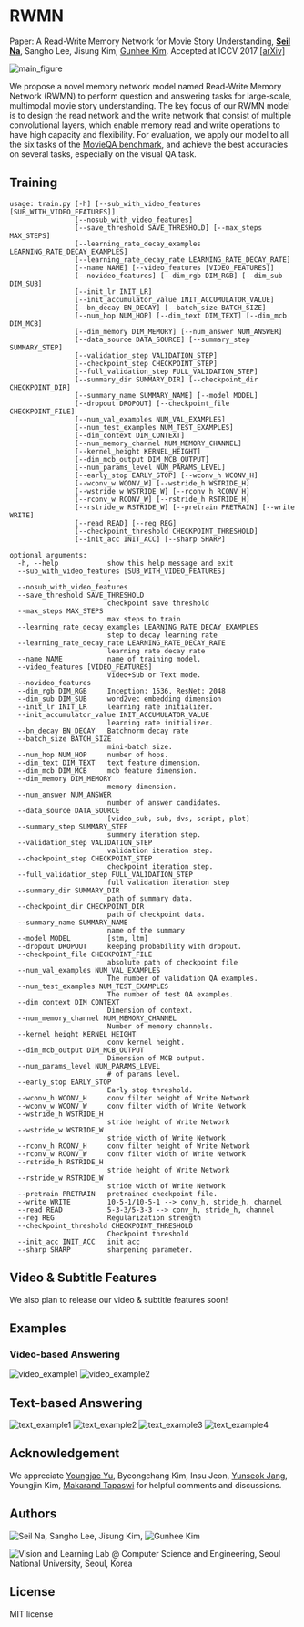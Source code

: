 # RWMN
Paper: A Read-Write Memory Network for Movie Story Understanding, **[Seil Na](https://seilna.github.io/)**, Sangho Lee, Jisung Kim, [Gunhee Kim](http://www.cs.cmu.edu/~gunhee/). Accepted at ICCV 2017 [[arXiv]](https://arxiv.org/abs/1709.09345) 

![main_figure](assets/rwmn.png)

We propose a novel memory network model named Read-Write Memory Network (RWMN) to perform question and answering tasks for large-scale, multimodal movie story understanding. The key focus of our RWMN model is to design the read network and the write network that consist of multiple convolutional layers, which enable memory read and write operations to have high capacity and flexibility. For evaluation, we apply our model to all the six tasks of the [MovieQA benchmark](http://movieqa.cs.toronto.edu/home/), and achieve the best accuracies on several tasks, especially on the visual QA task.

## Training
```
usage: train.py [-h] [--sub_with_video_features [SUB_WITH_VIDEO_FEATURES]]
                [--nosub_with_video_features]
                [--save_threshold SAVE_THRESHOLD] [--max_steps MAX_STEPS]
                [--learning_rate_decay_examples LEARNING_RATE_DECAY_EXAMPLES]
                [--learning_rate_decay_rate LEARNING_RATE_DECAY_RATE]
                [--name NAME] [--video_features [VIDEO_FEATURES]]
                [--novideo_features] [--dim_rgb DIM_RGB] [--dim_sub DIM_SUB]
                [--init_lr INIT_LR]
                [--init_accumulator_value INIT_ACCUMULATOR_VALUE]
                [--bn_decay BN_DECAY] [--batch_size BATCH_SIZE]
                [--num_hop NUM_HOP] [--dim_text DIM_TEXT] [--dim_mcb DIM_MCB]
                [--dim_memory DIM_MEMORY] [--num_answer NUM_ANSWER]
                [--data_source DATA_SOURCE] [--summary_step SUMMARY_STEP]
                [--validation_step VALIDATION_STEP]
                [--checkpoint_step CHECKPOINT_STEP]
                [--full_validation_step FULL_VALIDATION_STEP]
                [--summary_dir SUMMARY_DIR] [--checkpoint_dir CHECKPOINT_DIR]
                [--summary_name SUMMARY_NAME] [--model MODEL]
                [--dropout DROPOUT] [--checkpoint_file CHECKPOINT_FILE]
                [--num_val_examples NUM_VAL_EXAMPLES]
                [--num_test_examples NUM_TEST_EXAMPLES]
                [--dim_context DIM_CONTEXT]
                [--num_memory_channel NUM_MEMORY_CHANNEL]
                [--kernel_height KERNEL_HEIGHT]
                [--dim_mcb_output DIM_MCB_OUTPUT]
                [--num_params_level NUM_PARAMS_LEVEL]
                [--early_stop EARLY_STOP] [--wconv_h WCONV_H]
                [--wconv_w WCONV_W] [--wstride_h WSTRIDE_H]
                [--wstride_w WSTRIDE_W] [--rconv_h RCONV_H]
                [--rconv_w RCONV_W] [--rstride_h RSTRIDE_H]
                [--rstride_w RSTRIDE_W] [--pretrain PRETRAIN] [--write WRITE]
                [--read READ] [--reg REG]
                [--checkpoint_threshold CHECKPOINT_THRESHOLD]
                [--init_acc INIT_ACC] [--sharp SHARP]

optional arguments:
  -h, --help            show this help message and exit
  --sub_with_video_features [SUB_WITH_VIDEO_FEATURES]
                        .
  --nosub_with_video_features
  --save_threshold SAVE_THRESHOLD
                        checkpoint save threshold
  --max_steps MAX_STEPS
                        max steps to train
  --learning_rate_decay_examples LEARNING_RATE_DECAY_EXAMPLES
                        step to decay learning rate
  --learning_rate_decay_rate LEARNING_RATE_DECAY_RATE
                        learning rate decay rate
  --name NAME           name of training model.
  --video_features [VIDEO_FEATURES]
                        Video+Sub or Text mode.
  --novideo_features
  --dim_rgb DIM_RGB     Inception: 1536, ResNet: 2048
  --dim_sub DIM_SUB     word2vec embedding dimension
  --init_lr INIT_LR     learning rate initializer.
  --init_accumulator_value INIT_ACCUMULATOR_VALUE
                        learning rate initializer.
  --bn_decay BN_DECAY   Batchnorm decay rate
  --batch_size BATCH_SIZE
                        mini-batch size.
  --num_hop NUM_HOP     number of hops.
  --dim_text DIM_TEXT   text feature dimension.
  --dim_mcb DIM_MCB     mcb feature dimension.
  --dim_memory DIM_MEMORY
                        memory dimension.
  --num_answer NUM_ANSWER
                        number of answer candidates.
  --data_source DATA_SOURCE
                        [video_sub, sub, dvs, script, plot]
  --summary_step SUMMARY_STEP
                        summery iteration step.
  --validation_step VALIDATION_STEP
                        validation iteration step.
  --checkpoint_step CHECKPOINT_STEP
                        checkpoint iteration step.
  --full_validation_step FULL_VALIDATION_STEP
                        full validation iteration step
  --summary_dir SUMMARY_DIR
                        path of summary data.
  --checkpoint_dir CHECKPOINT_DIR
                        path of checkpoint data.
  --summary_name SUMMARY_NAME
                        name of the summary
  --model MODEL         [stm, ltm]
  --dropout DROPOUT     keeping probability with dropout.
  --checkpoint_file CHECKPOINT_FILE
                        absolute path of checkpoint file
  --num_val_examples NUM_VAL_EXAMPLES
                        The number of validation QA examples.
  --num_test_examples NUM_TEST_EXAMPLES
                        The number of test QA examples.
  --dim_context DIM_CONTEXT
                        Dimension of context.
  --num_memory_channel NUM_MEMORY_CHANNEL
                        Number of memory channels.
  --kernel_height KERNEL_HEIGHT
                        conv kernel height.
  --dim_mcb_output DIM_MCB_OUTPUT
                        Dimension of MCB output.
  --num_params_level NUM_PARAMS_LEVEL
                        # of params level.
  --early_stop EARLY_STOP
                        Early stop threshold.
  --wconv_h WCONV_H     conv filter height of Write Network
  --wconv_w WCONV_W     conv filter width of Write Network
  --wstride_h WSTRIDE_H
                        stride height of Write Network
  --wstride_w WSTRIDE_W
                        stride width of Write Network
  --rconv_h RCONV_H     conv filter height of Write Network
  --rconv_w RCONV_W     conv filter width of Write Network
  --rstride_h RSTRIDE_H
                        stride height of Write Network
  --rstride_w RSTRIDE_W
                        stride width of Write Network
  --pretrain PRETRAIN   pretrained checkpoint file.
  --write WRITE         10-5-1/10-5-1 --> conv_h, stride_h, channel
  --read READ           5-3-3/5-3-3 --> conv_h, stride_h, channel
  --reg REG             Regularization strength
  --checkpoint_threshold CHECKPOINT_THRESHOLD
                        Checkpoint threshold
  --init_acc INIT_ACC   init acc
  --sharp SHARP         sharpening parameter.
```

## Video & Subtitle Features
We also plan to release our video & subtitle features soon!

## Examples
### Video-based Answering 
![video_example1](assets/supp_fig1_compressed.png)
![video_example2](assets/supp_fig2_compressed.png)

## Text-based Answering
![text_example1](assets/supp_fig3.png)
![text_example2](assets/supp_fig4.png)
![text_example3](assets/supp_fig5.png)
![text_example4](assets/supp_fig6.png)

## Acknowledgement
We appreciate [Youngjae Yu](https://yj-yu.github.io/home/), Byeongchang Kim, Insu Jeon, [Yunseok Jang](https://yunseokjang.github.io/), Youngjin Kim, [Makarand Tapaswi](http://www.cs.toronto.edu/~makarand/) for helpful comments and discussions.

## Authors
![Seil Na](seilna.github.io), Sangho Lee, Jisung Kim, ![Gunhee Kim](http://www.cs.cmu.edu/~gunhee/)

![Vision and Learning Lab](https://vision.snu.ac.kr) @ Computer Science and Engineering, Seoul National University, Seoul, Korea

## License
MIT license
